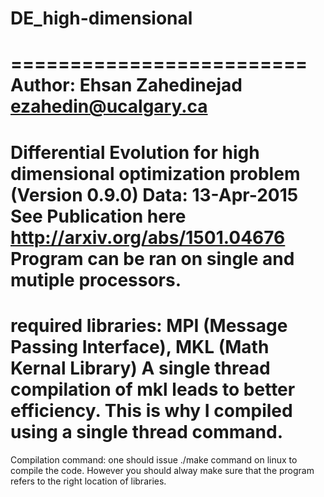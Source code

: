 # DE_high-dimensional
=========================
Author: Ehsan Zahedinejad ezahedin@ucalgary.ca
=========================



Differential Evolution for high dimensional optimization problem (Version 0.9.0) Data: 13-Apr-2015
See Publication here http://arxiv.org/abs/1501.04676
Program can be ran on single and mutiple processors.
============================================
required libraries: MPI (Message Passing Interface), MKL (Math Kernal Library)
A single thread compilation of mkl leads to better efficiency. This is why I compiled using a single thread command.
======================
Compilation command: one should issue ./make command on linux to compile the code. However you should
alway make sure that the program refers to the right location of libraries.

